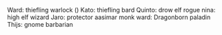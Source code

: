 Ward: thiefling warlock ()
Kato: thiefling bard
Quinto: drow elf rogue
nina: high elf wizard
Jaro: protector aasimar monk
ward: Dragonborn paladin
Thijs: gnome barbarian